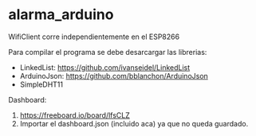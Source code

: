 # alarma_arduino

WifiClient corre independientemente en el ESP8266

Para compilar el programa se debe desarcargar las librerias: 

- LinkedList: https://github.com/ivanseidel/LinkedList
- ArduinoJson: https://github.com/bblanchon/ArduinoJson
- SimpleDHT11

Dashboard:
1) https://freeboard.io/board/lfsCLZ
2) Importar el dashboard.json (incluido aca) ya que no queda guardado.

